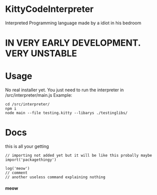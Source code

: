# KittyCodeInterpreter
 Interpreted Programming language made by a idiot in his bedroom
 
# **IN VERY EARLY DEVELOPMENT. VERY UNSTABLE**

# Usage
 No real installer yet. You just need to run the interpreter in /src/interpreter/main.js
 Example:
 ```
 cd /src/interpreter/
 npm i
 node main --file testing.kitty --libarys ./testinglibs/
 ```

 # Docs
  this is all your getting
  ```
  // importing not added yet but it will be like this probally maybe
  import('packagethingy')

  log('meow')
  // comment
  // another useless command explaining nothing
  ```
  
  #### meow